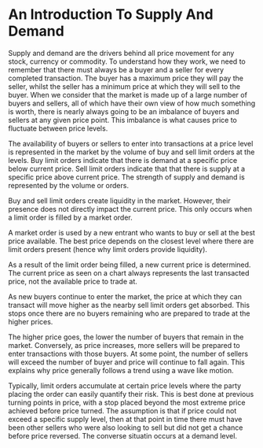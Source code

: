 # An Introduction To Supply And Demand

Supply and demand are the drivers behind all price movement for any stock, currency or commodity. To understand how they work, we need to remember that there must always be a buyer and a seller for every completed transaction. The buyer has a maximum price they will pay the seller, whilst the seller has a minimum price at which they will sell to the buyer. When we consider that the market is made up of a large number of buyers and sellers, all of which have their own view of how much something is worth, there is nearly always going to be an imbalance of buyers and sellers at any given price point. This imbalance is what causes price to fluctuate between price levels.

The availability of buyers or sellers to enter into transactions at a price level is  represented in the market by the volume of buy and sell limit orders at the levels. Buy limit orders indicate that there is demand at a specific price below current price. Sell limit orders indicate that that there is supply at a specific price above current price. The strength of supply and demand is represented by the volume or orders.

Buy and sell limit orders create liquidity in the market. However, their presence does not directly impact the current price. This only occurs when a limit order is filled by a market order. 

A market order is used by a new entrant who wants to buy or sell at the best price available. The best price depends on the closest level where there are limit orders present (hence why limit orders provide liquidity). 

As a result of the limit order being filled, a new current price is determined. The current price as seen on a chart always represents the last transacted price, not the available price to trade at.

As new buyers continue to enter the market, the price at which they can transact will move higher as the nearby sell limit orders get absorbed. This  stops once there are no  buyers remaining who are prepared to trade at the higher prices. 

The higher price goes, the lower the number of buyers that remain in the market. Conversely, as price increases, more sellers will be prepared to enter transactions with those buyers. At some point, the number of sellers will exceed the number of buyer and price will continue to fall again. This explains why price generally follows a trend using a wave like motion.

Typically, limit orders accumulate at certain price levels where the party placing the order can easily quantify their risk. This is best done at previous turning points in price, with a stop placed beyond the most extreme price achieved before price turned. The assumption is that if price could not exceed a specific supply level, then at that point in time there must have been other sellers who were also looking to sell but did not get a chance before price reversed. The converse situatin occurs at a demand level.
